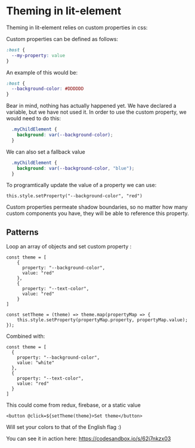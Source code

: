# Theming in lit-element

Theming in lit-element relies on custom properties in css:

Custom properties can be defined as follows:

```css
:host {
  --my-property: value
}
```

An example of this would be:

```css
:host {
  --background-color: #DDDDDD
}
```

Bear in mind, nothing has actually happened yet. We have declared a variable, but we have not used it. In order to use the custom property, we would need to do this:

```css
  .myChildElement {
    background: var(--background-color);
  }
```

We can also set a fallback value

```css
  .myChildElement {
    background: var(--background-color, "blue");
  }
```

To programtically update the value of a property we can use:
```
this.style.setProperty("--background-color", "red")
```

Custom properties permeate shadow boundaries, so no matter how many custom components you have, they will be able to reference this property.

## Patterns

Loop an array of objects and set custom property
: 
```
const theme = [
    {
      property: "--background-color",
      value: "red"
    },
    {
      property: "--text-color",
      value: "red"
    } 
]
```
```
const setTheme = (theme) => theme.map(propertyMap => {
    this.style.setProperty(propertyMap.property, propertyMap.value);
});
```

Combined with:

```
const theme = [
  {
    property: "--background-color",
    value: "white"
  },
  {
    property: "--text-color",
    value: "red"
  } 
]
```
This could come from redux, firebase, or a static value
```
<button @click=${setTheme(theme}>Set theme</button>
```

Will set your colors to that of the English flag :)

You can see it in action here: https://codesandbox.io/s/62j7nkzx03
